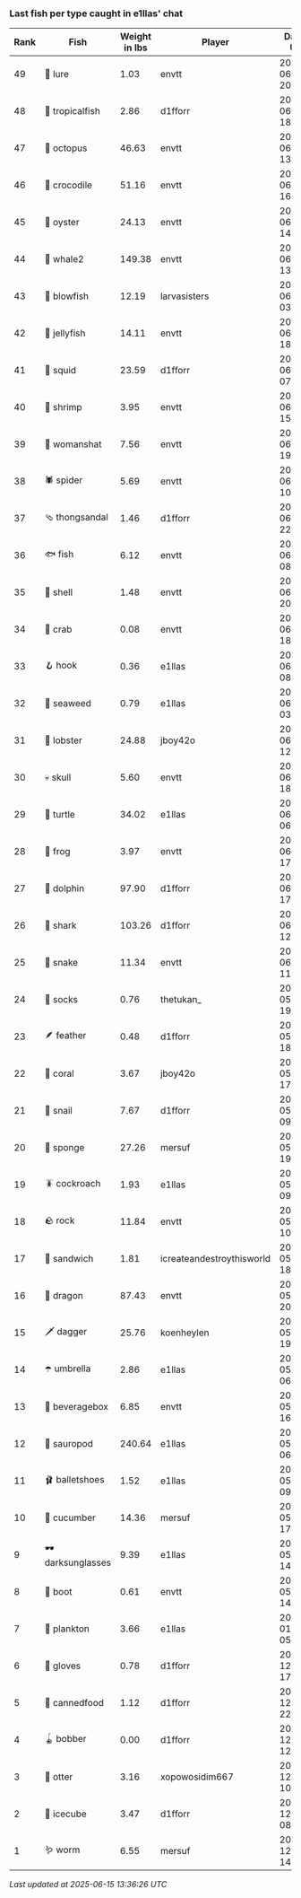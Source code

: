 ### Last fish per type caught in e1llas' chat
| Rank | Fish | Weight in lbs | Player | Date in UTC |
|------|--------|-----------|---------|------|
| 49  | 🎏 lure | 1.03 | envtt | 2025-06-14 20:37:40 |
| 48  | 🐠 tropicalfish | 2.86 | d1fforr | 2025-06-14 18:32:10 |
| 47  | 🐙 octopus | 46.63 | envtt | 2025-06-14 13:13:31 |
| 46  | 🐊 crocodile | 51.16 | envtt | 2025-06-12 16:31:01 |
| 45  | 🦪 oyster | 24.13 | envtt | 2025-06-12 14:00:05 |
| 44  | 🐋 whale2 | 149.38 | envtt | 2025-06-12 13:09:59 |
| 43  | 🐡 blowfish | 12.19 | larvasisters | 2025-06-12 03:43:15 |
| 42  | 🪼 jellyfish | 14.11 | envtt | 2025-06-11 18:50:00 |
| 41  | 🦑 squid | 23.59 | d1fforr | 2025-06-11 07:04:16 |
| 40  | 🦐 shrimp | 3.95 | envtt | 2025-06-09 15:13:29 |
| 39  | 👒 womanshat | 7.56 | envtt | 2025-06-07 19:30:11 |
| 38  | 🕷️ spider | 5.69 | envtt | 2025-06-07 10:53:28 |
| 37  | 🩴 thongsandal | 1.46 | d1fforr | 2025-06-06 22:15:29 |
| 36  | 🐟 fish | 6.12 | envtt | 2025-06-05 08:13:24 |
| 35  | 🐚 shell | 1.48 | envtt | 2025-06-04 20:41:17 |
| 34  | 🦀 crab | 0.08 | envtt | 2025-06-04 18:22:19 |
| 33  | 🪝 hook | 0.36 | e1llas | 2025-06-04 08:51:51 |
| 32  | 🌿 seaweed | 0.79 | e1llas | 2025-06-04 03:09:27 |
| 31  | 🦞 lobster | 24.88 | jboy42o | 2025-06-03 12:19:32 |
| 30  | 💀 skull | 5.60 | envtt | 2025-06-02 18:36:16 |
| 29  | 🐢 turtle | 34.02 | e1llas | 2025-06-02 06:05:12 |
| 28  | 🐸 frog | 3.97 | envtt | 2025-06-01 17:57:51 |
| 27  | 🐬 dolphin | 97.90 | d1fforr | 2025-06-01 17:39:10 |
| 26  | 🦈 shark | 103.26 | d1fforr | 2025-06-01 12:30:16 |
| 25  | 🐍 snake | 11.34 | envtt | 2025-06-01 11:39:44 |
| 24  | 🧦 socks | 0.76 | thetukan_ | 2025-05-29 19:06:43 |
| 23  | 🪶 feather | 0.48 | d1fforr | 2025-05-29 18:53:46 |
| 22  | 🪸 coral | 3.67 | jboy42o | 2025-05-29 17:56:08 |
| 21  | 🐌 snail | 7.67 | d1fforr | 2025-05-29 09:36:55 |
| 20  | 🧽 sponge | 27.26 | mersuf | 2025-05-28 19:55:54 |
| 19  | 🪳 cockroach | 1.93 | e1llas | 2025-05-28 09:48:01 |
| 18  | 🪨 rock | 11.84 | envtt | 2025-05-27 10:35:01 |
| 17  | 🥪 sandwich | 1.81 | icreateandestroythisworld | 2025-05-20 18:45:51 |
| 16  | 🐉 dragon | 87.43 | envtt | 2025-05-16 20:52:36 |
| 15  | 🗡️ dagger | 25.76 | koenheylen | 2025-05-13 19:31:05 |
| 14  | ☂️ umbrella | 2.86 | e1llas | 2025-05-13 06:13:22 |
| 13  | 🧃 beveragebox | 6.85 | envtt | 2025-05-09 16:07:17 |
| 12  | 🦕 sauropod | 240.64 | e1llas | 2025-05-07 06:20:12 |
| 11  | 🩰 balletshoes | 1.52 | e1llas | 2025-05-06 09:59:25 |
| 10  | 🥒 cucumber | 14.36 | mersuf | 2025-05-03 17:06:56 |
| 9  | 🕶️ darksunglasses | 9.39 | e1llas | 2025-05-03 14:18:39 |
| 8  | 👢 boot | 0.61 | envtt | 2025-05-02 14:09:12 |
| 7  | 🦠 plankton | 3.66 | e1llas | 2025-01-23 05:15:09 |
| 6  | 🧤 gloves | 0.78 | d1fforr | 2024-12-24 17:34:48 |
| 5  | 🥫 cannedfood | 1.12 | d1fforr | 2024-12-20 22:15:48 |
| 4  | 🪀 bobber | 0.00 | d1fforr | 2024-12-19 12:39:54 |
| 3  | 🦦 otter | 3.16 | xopowosidim667 | 2024-12-18 10:11:04 |
| 2  | 🧊 icecube | 3.47 | d1fforr | 2024-12-16 08:17:13 |
| 1  | 🪱 worm | 6.55 | mersuf | 2024-12-15 14:45:59 |

_Last updated at 2025-06-15 13:36:26 UTC_